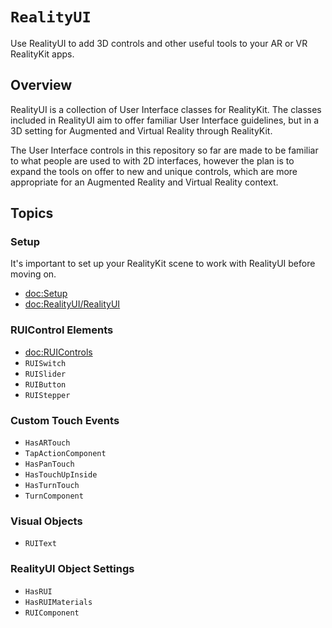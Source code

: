 # ``RealityUI``

Use RealityUI to add 3D controls and other useful tools to your AR or VR RealityKit apps.

## Overview

RealityUI is a collection of User Interface classes for RealityKit. The classes included in RealityUI aim to offer familiar User Interface guidelines, but in a 3D setting for Augmented and Virtual Reality through RealityKit.

The User Interface controls in this repository so far are made to be familiar to what people are used to with 2D interfaces, however the plan is to expand the tools on offer to new and unique controls, which are more appropriate for an Augmented Reality and Virtual Reality context.


## Topics

### Setup

It's important to set up your RealityKit scene to work with RealityUI before moving on.

- <doc:Setup>
- <doc:RealityUI/RealityUI>

### RUIControl Elements

- <doc:RUIControls>
- ``RUISwitch``
- ``RUISlider``
- ``RUIButton``
- ``RUIStepper``

### Custom Touch Events

- ``HasARTouch``
- ``TapActionComponent``
- ``HasPanTouch``
- ``HasTouchUpInside``
- ``HasTurnTouch``
- ``TurnComponent``

### Visual Objects

- ``RUIText``

### RealityUI Object Settings

- ``HasRUI``
- ``HasRUIMaterials``
- ``RUIComponent``
